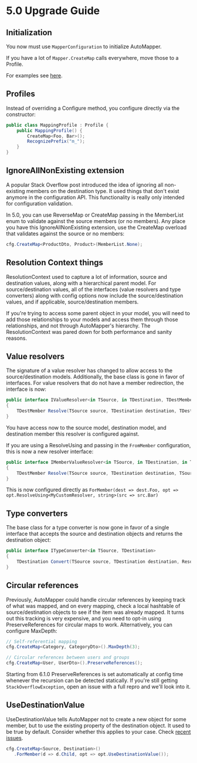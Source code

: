 # 5.0 Upgrade Guide

## Initialization

You now must use `MapperConfiguration` to initialize AutoMapper.

If you have a lot of `Mapper.CreateMap` calls everywhere, move those to a Profile.

For examples see [here](Setup.html).

## Profiles

Instead of overriding a Configure method, you configure directly via the constructor:

```c#
public class MappingProfile : Profile {
    public MappingProfile() {
        CreateMap<Foo, Bar>();
        RecognizePrefix("m_");
    }
}
```

## IgnoreAllNonExisting extension

A popular Stack Overflow post introduced the idea of ignoring all non-existing members on the destination type. It used
things that don't exist anymore in the configuration API. This functionality is really only intended for configuration
validation.

In 5.0, you can use ReverseMap or CreateMap passing in the MemberList enum to validate against the source members (or no
members). Any place you have this IgnoreAllNonExisting extension, use the CreateMap overload that validates against the
source or no members:

```c#
cfg.CreateMap<ProductDto, Product>(MemberList.None);
```

## Resolution Context things

ResolutionContext used to capture a lot of information, source and destination values, along with a hierarchical parent
model. For source/destination values, all of the interfaces (value resolvers and type converters) along with config
options now include the source/destination values, and if applicable, source/destination members.

If you're trying to access some parent object in your model, you will need to add those relationships to your models and
access them through those relationships, and not through AutoMapper's hierarchy. The ResolutionContext was pared down
for both performance and sanity reasons.

## Value resolvers

The signature of a value resolver has changed to allow access to the source/destination models. Additionally, the base
class is gone in favor of interfaces. For value resolvers that do not have a member redirection, the interface is now:

```c#
public interface IValueResolver<in TSource, in TDestination, TDestMember>
{
    TDestMember Resolve(TSource source, TDestination destination, TDestMember destMember, ResolutionContext context);
}
```

You have access now to the source model, destination model, and destination member this resolver is configured against.

If you are using a ResolveUsing and passing in the `FromMember` configuration, this is now a new resolver interface:

```c#
public interface IMemberValueResolver<in TSource, in TDestination, in TSourceMember, TDestMember>
{
    TDestMember Resolve(TSource source, TDestination destination, TSourceMember sourceMember, TDestMember destMember, ResolutionContext context);
}
```

This is now configured directly as
`ForMember(dest => dest.Foo, opt => opt.ResolveUsing<MyCustomResolver, string>(src => src.Bar)`

## Type converters

The base class for a type converter is now gone in favor of a single interface that accepts the source and destination
objects and returns the destination object:

```c#
public interface ITypeConverter<in TSource, TDestination>
{
    TDestination Convert(TSource source, TDestination destination, ResolutionContext context);
}
```

## Circular references

Previously, AutoMapper could handle circular references by keeping track of what was mapped, and on every mapping, check
a local hashtable of source/destination objects to see if the item was already mapped. It turns out this tracking is
very expensive, and you need to opt-in using PreserveReferences for circular maps to work. Alternatively, you can
configure MaxDepth:

```c#
// Self-referential mapping
cfg.CreateMap<Category, CategoryDto>().MaxDepth(3);

// Circular references between users and groups
cfg.CreateMap<User, UserDto>().PreserveReferences();
```

Starting from 6.1.0 PreserveReferences is set automatically at config time whenever the recursion can be detected
statically. If you're still getting `StackOverflowException`, open an issue with a full repro and we'll look into it.

## UseDestinationValue

UseDestinationValue tells AutoMapper not to create a new object for some member, but to use the existing property of the
destination object. It used to be true by default. Consider whether this applies to your case.
Check [recent issues](https://github.com/AutoMapper/AutoMapper/search?o=desc&q=UseDestinationValue&s=created&type=Issues&utf8=%E2%9C%93).

```c#
cfg.CreateMap<Source, Destination>()
   .ForMember(d => d.Child, opt => opt.UseDestinationValue());
```
